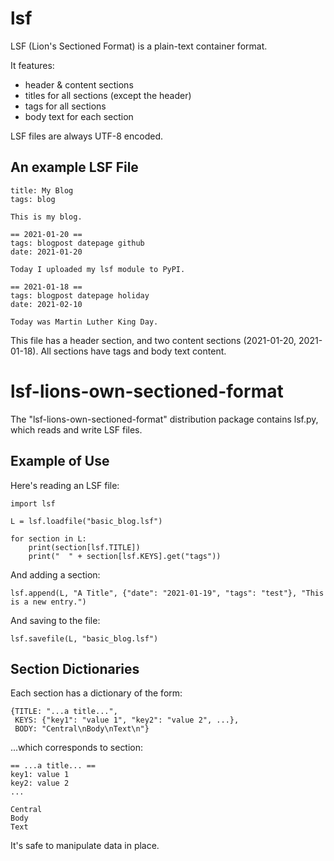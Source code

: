 # lsf

LSF (Lion's Sectioned Format) is a plain-text container format.

It features:
* header & content sections
* titles for all sections (except the header)
* tags for all sections
* body text for each section

LSF files are always UTF-8 encoded.

## An example LSF File

    title: My Blog
    tags: blog
    
    This is my blog.
    
    == 2021-01-20 ==
    tags: blogpost datepage github
    date: 2021-01-20
    
    Today I uploaded my lsf module to PyPI.
    
    == 2021-01-18 ==
    tags: blogpost datepage holiday
    date: 2021-02-10
    
    Today was Martin Luther King Day.

This file has a header section, and two content sections (2021-01-20, 2021-01-18).  All sections have tags and body text content.


# lsf-lions-own-sectioned-format

The "lsf-lions-own-sectioned-format" distribution package contains lsf.py, which reads and write LSF files.

## Example of Use

Here's reading an LSF file:

    import lsf
    
    L = lsf.loadfile("basic_blog.lsf")
    
    for section in L:
        print(section[lsf.TITLE])
        print("  " + section[lsf.KEYS].get("tags"))

And adding a section:

    lsf.append(L, "A Title", {"date": "2021-01-19", "tags": "test"}, "This is a new entry.")

And saving to the file:

    lsf.savefile(L, "basic_blog.lsf")


## Section Dictionaries

Each section has a dictionary of the form:

    {TITLE: "...a title...",
     KEYS: {"key1": "value 1", "key2": "value 2", ...},
     BODY: "Central\nBody\nText\n"}

...which corresponds to section:

    == ...a title... ==
    key1: value 1
    key2: value 2
    ...
    
    Central
    Body
    Text
    

It's safe to manipulate data in place.

